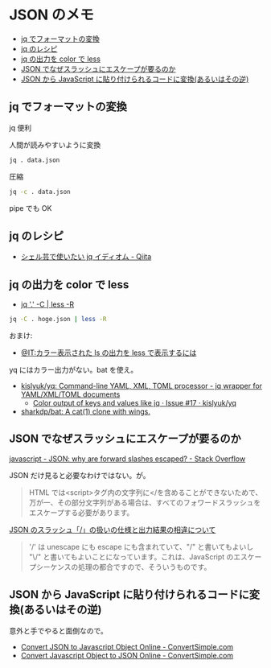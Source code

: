 # JSON のメモ

- [jq でフォーマットの変換](#jq-でフォーマットの変換)
- [jq のレシピ](#jq-のレシピ)
- [jq の出力を color で less](#jq-の出力を-color-で-less)
- [JSON でなぜスラッシュにエスケープが要るのか](#json-でなぜスラッシュにエスケープが要るのか)
- [JSON から JavaScript に貼り付けられるコードに変換(あるいはその逆)](#json-から-javascript-に貼り付けられるコードに変換あるいはその逆)

## jq でフォーマットの変換

jq 便利

人間が読みやすいように変換

```sh
jq . data.json
```

圧縮

```sh
jq -c . data.json
```

pipe でも OK

## jq のレシピ

- [シェル芸で使いたい jq イディオム \- Qiita](https://qiita.com/nmrmsys/items/5b4a4bd2e3909db161b1)

## jq の出力を color で less

- [jq '\.' \-C \| less \-R](https://qiita.com/takyam/items/d9636000643f9c3ea3a0)

```sh
jq -C . hoge.json | less -R
```

おまけ:

- [@IT:カラー表示された ls の出力を less で表示するには](https://atmarkit.itmedia.co.jp/flinux/rensai/linuxtips/357colorlsless.html)

yq にはカラー出力がない。bat を使え。

- [kislyuk/yq: Command-line YAML, XML, TOML processor - jq wrapper for YAML/XML/TOML documents](https://github.com/kislyuk/yq)
  - [Color output of keys and values like jq · Issue \#17 · kislyuk/yq](https://github.com/kislyuk/yq/issues/17)
- [sharkdp/bat: A cat\(1\) clone with wings\.](https://github.com/sharkdp/bat)

## JSON でなぜスラッシュにエスケープが要るのか

[javascript - JSON: why are forward slashes escaped? - Stack Overflow](https://stackoverflow.com/questions/1580647/json-why-are-forward-slashes-escaped)

JSON だけ見ると必要なわけではない。が。

> HTML では\<script\>タグ内の文字列に\</を含めることができないためで、万が一、その部分文字列がある場合は、すべてのフォワードスラッシュをエスケープする必要があります。

[JSON のスラッシュ「/」の扱いの仕様と出力結果の相違について](https://social.msdn.microsoft.com/Forums/ja-JP/e025c19e-a357-48ee-99b6-2b04efa6bd88/json?forum=aspnetja)

> '/' は unescape にも escape にも含まれていて、"/" と書いてもよいし "\\/" と書いてもよいことになっています。これは、JavaScript のエスケープシーケンスの処理の都合ですので、そういうものです。

## JSON から JavaScript に貼り付けられるコードに変換(あるいはその逆)

意外と手でやると面倒なので。

- [Convert JSON to Javascript Object Online - ConvertSimple.com](https://www.convertsimple.com/convert-json-to-javascript/)
- [Convert Javascript Object to JSON Online - ConvertSimple.com](https://www.convertsimple.com/convert-javascript-to-json/)

